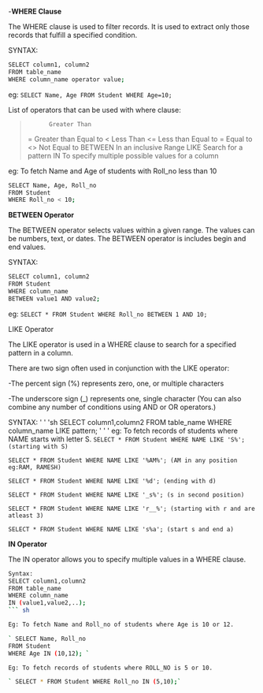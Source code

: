 -**WHERE Clause**

The WHERE clause is used to filter records.
It is used to extract only those records that fulfill a specified condition.

SYNTAX:
``` sh
SELECT column1, column2
FROM table_name
WHERE column_name operator value; 
``` 

eg:
` SELECT Name, Age
FROM Student
WHERE Age=10; `

List of operators that can be used with where clause:

>	        Greater Than
>=	      Greater than Equal to
<	        Less Than
<=	      Less than  Equal to
= 	      Equal to
<>	      Not Equal to
BETWEEN	  In an inclusive Range
LIKE	    Search for a pattern
IN	      To specify multiple possible values for a column 

eg: To fetch Name and Age of students with Roll_no less than 10

``` sh
SELECT Name, Age, Roll_no
FROM Student
WHERE Roll_no < 10;

```
**BETWEEN Operator**

The BETWEEN operator selects values within a given range. The values can be numbers, text, or dates.
The BETWEEN operator is includes begin and end values.

SYNTAX:
``` sh
SELECT column1, column2
FROM Student
WHERE column_name
BETWEEN value1 AND value2;
``` 
eg:
` SELECT * FROM Student WHERE Roll_no BETWEEN 1 AND 10; `

LIKE Operator

The LIKE operator is used in a WHERE clause to search for a specified pattern in a column.

There are two sign often used in conjunction with the LIKE operator:

-The percent sign (%) represents zero, one, or multiple characters

-The underscore sign (_) represents one, single character
(You can also combine any number of conditions using AND or OR operators.)

SYNTAX:
' ' 'sh
SELECT column1,column2 
FROM table_name 
WHERE column_name 
LIKE pattern;
' ' '
eg: To fetch records of students where NAME starts with letter S.
` SELECT * FROM Student WHERE NAME LIKE 'S%'; (starting with S) `

` SELECT * FROM Student WHERE NAME LIKE '%AM%'; (AM in any position eg:RAM, RAMESH) `

` SELECT * FROM Student WHERE NAME LIKE '%d'; (ending with d) `

` SELECT * FROM Student WHERE NAME LIKE '_s%'; (s in second position) `

` SELECT * FROM Student WHERE NAME LIKE 'r__%'; (starting with r and are atleast 3) `

` SELECT * FROM Student WHERE NAME LIKE 's%a'; (start s and end a) `

**IN Operator**

The IN operator allows you to specify multiple values in a WHERE clause.
``` sh
Syntax:
SELECT column1,column2 
FROM table_name 
WHERE column_name 
IN (value1,value2,..);
``` sh

Eg: To fetch Name and Roll_no of students where Age is 10 or 12.

` SELECT Name, Roll_no
FROM Student
WHERE Age IN (10,12); `

Eg: To fetch records of students where ROLL_NO is 5 or 10.

` SELECT * FROM Student WHERE Roll_no IN (5,10);`

